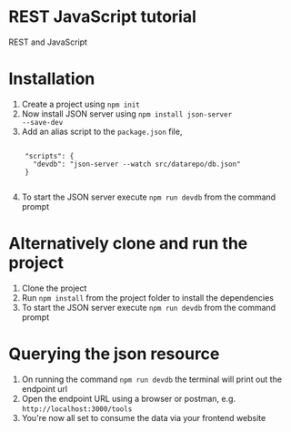 # REST JavaScript tutorial 
REST and JavaScript

# Installation
1. Create a project using <code>npm init</code>
2. Now install JSON server  using <code>npm install json-server --save-dev</code>
3. Add an alias script to the <code>package.json</code> file, 
  <code>
    "scripts": {
      "devdb": "json-server --watch src/datarepo/db.json"
    }
  </code>
  
4. To start the JSON server execute <code>npm run devdb</code> from the command prompt

# Alternatively clone and run the project
1. Clone the project
2. Run <code>npm install</code> from the project folder to install the dependencies
3. To start the JSON server execute <code>npm run devdb</code> from the command prompt

# Querying the json resource
1. On running the command <code>npm run devdb</code> the terminal will print out the endpoint url
2. Open the endpoint URL using a browser or postman, e.g. <code>http://localhost:3000/tools </code>
3. You're now all set to consume the data via your frontend website